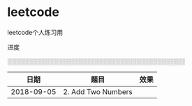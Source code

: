 # leetcode
leetcode个人练习用

进度

░░░░░░░░░░░░░░░░░░░░░░░░░░░░░░░░░░░░░░░░░

| 日期 | 题目 | 效果  |
| ---- |----  | ----- |
| 2018-09-05 | 2. Add Two Numbers |    |
